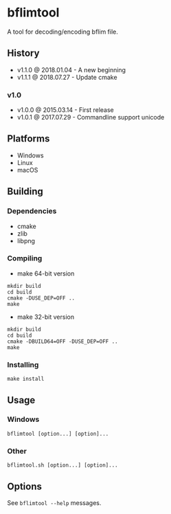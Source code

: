 # bflimtool

A tool for decoding/encoding bflim file.

## History

- v1.1.0 @ 2018.01.04 - A new beginning
- v1.1.1 @ 2018.07.27 - Update cmake

### v1.0

- v1.0.0 @ 2015.03.14 - First release
- v1.0.1 @ 2017.07.29 - Commandline support unicode

## Platforms

- Windows
- Linux
- macOS

## Building

### Dependencies

- cmake
- zlib
- libpng

### Compiling

- make 64-bit version
~~~
mkdir build
cd build
cmake -DUSE_DEP=OFF ..
make
~~~

- make 32-bit version
~~~
mkdir build
cd build
cmake -DBUILD64=OFF -DUSE_DEP=OFF ..
make
~~~

### Installing

~~~
make install
~~~

## Usage

### Windows

~~~
bflimtool [option...] [option]...
~~~

### Other

~~~
bflimtool.sh [option...] [option]...
~~~

## Options

See `bflimtool --help` messages.
